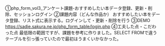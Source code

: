 ①php_form_vol3_アンケート課題-おすすめしたい本データ登録、更新・削除、セッションログイン
②課題内容（どんな作品か） おすすめしたい本をデータ登録、リスト式に表示する。ログインして・更新・削除を行う
③DEMO https://sadie.sakura.ne.jp/php_form_table/login.php
④工夫した点・こだわった点 最低限の範囲ですが、課題を参考に作りました。SELECT FROMで違うテーブルを引っ張っていたので最初はうまくいかなかった。